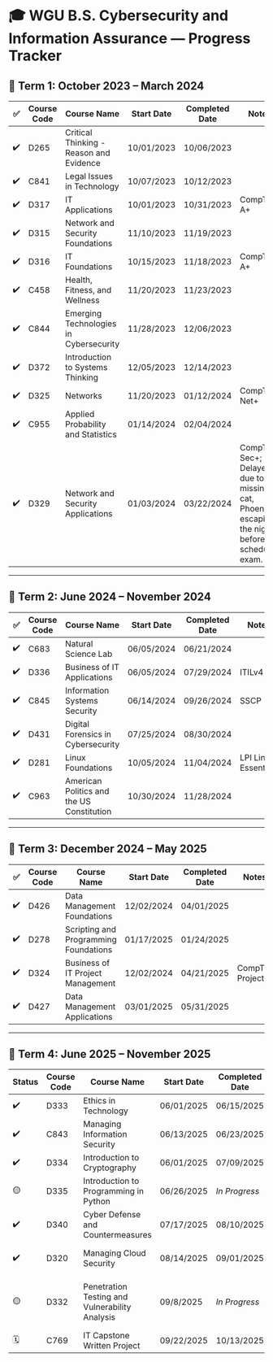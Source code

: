 # 🎓 WGU B.S. Cybersecurity and Information Assurance — Progress Tracker

## 📆 Term 1: October 2023 – March 2024

| ✅ | Course Code | Course Name                            | Start Date | Completed Date | Notes |
|----|-------------|-----------------------------------------|------------|----------------|-------|
| ✔️ | D265        | Critical Thinking - Reason and Evidence | 10/01/2023 | 10/06/2023     |       |
| ✔️ | C841        | Legal Issues in Technology              | 10/07/2023 | 10/12/2023     |       |
| ✔️ | D317        | IT Applications                         | 10/01/2023 | 10/31/2023     | CompTIA A+      |
| ✔️ | D315        | Network and Security Foundations        | 11/10/2023 | 11/19/2023     |       |
| ✔️ | D316        | IT Foundations                          | 10/15/2023 | 11/18/2023     | CompTIA A+      |
| ✔️ | C458        | Health, Fitness, and Wellness           | 11/20/2023 | 11/23/2023     |       |
| ✔️ | C844        | Emerging Technologies in Cybersecurity  | 11/28/2023 | 12/06/2023     |       |
| ✔️ | D372        | Introduction to Systems Thinking        | 12/05/2023 | 12/14/2023     |       |
| ✔️ | D325        | Networks                                | 11/20/2023 | 01/12/2024     | CompTIA Net+      |
| ✔️ | C955        | Applied Probability and Statistics      | 01/14/2024 | 02/04/2024     |       |
| ✔️ | D329        | Network and Security Applications       | 01/03/2024 | 03/22/2024     | CompTIA Sec+; Delayed due to missing cat, Phoenix, escaping the night before my scheduled exam. |

---

## 📆 Term 2: June 2024 – November 2024

| ✅ | Course Code | Course Name                             | Start Date | Completed Date | Notes |
|----|-------------|------------------------------------------|------------|----------------|-------|
| ✔️ | C683        | Natural Science Lab                      | 06/05/2024 | 06/21/2024     |       |
| ✔️ | D336        | Business of IT Applications              | 06/05/2024 | 07/29/2024     | ITILv4       |
| ✔️ | C845        | Information Systems Security             | 06/14/2024 | 09/26/2024     | SSCP      |
| ✔️ | D431        | Digital Forensics in Cybersecurity       | 07/25/2024 | 08/30/2024     |       |
| ✔️ | D281        | Linux Foundations                        | 10/05/2024 | 11/04/2024     | LPI Linux Essentials       |
| ✔️ | C963        | American Politics and the US Constitution| 10/30/2024 | 11/28/2024     |       |

---

## 📆 Term 3: December 2024 – May 2025

| ✅ | Course Code | Course Name                             | Start Date | Completed Date | Notes |
|----|-------------|------------------------------------------|------------|----------------|-------|
| ✔️ | D426        | Data Management Foundations              | 12/02/2024 | 04/01/2025     |       |
| ✔️ | D278        | Scripting and Programming Foundations    | 01/17/2025 | 01/24/2025     |       |
| ✔️ | D324        | Business of IT Project Management        | 12/02/2024 | 04/21/2025     | CompTIA Project+      |
| ✔️ | D427        | Data Management Applications             | 03/01/2025 | 05/31/2025     |       |

---

## 📆 Term 4: June 2025 – November 2025

| Status | Course Code | Course Name                             | Start Date   | Completed Date   | Notes |
|--------|-------------|------------------------------------------|--------------|------------------|-------|
| ✔️     | D333        | Ethics in Technology                     | 06/01/2025   | 06/15/2025       |       |
| ✔️     | C843        | Managing Information Security            | 06/13/2025   | 06/23/2025       |       |
| ✔️     | D334        | Introduction to Cryptography             | 06/01/2025   | 07/09/2025       |       |
| 🟡     | D335        | Introduction to Programming in Python    | 06/26/2025   | *In Progress*    | Exam scheduled for 9/15/25      |
| ✔️     | D340        | Cyber Defense and Countermeasures        | 07/17/2025   | 08/10/2025       | CompTIA CySA+     |
| ✔️     | D320        | Managing Cloud Security                  | 08/14/2025   | 09/01/2025       | Requested voucher for CCSP exam |
| 🟡     | D332        | Penetration Testing and Vulnerability Analysis | 09/8/2025   | *In Progress*       | Planned end date: 10/10/2025 - CompTIA PenTest+ |
| 🗓️     | C769        | IT Capstone Written Project              | 09/22/2025   | 10/13/2025       | Planned |

